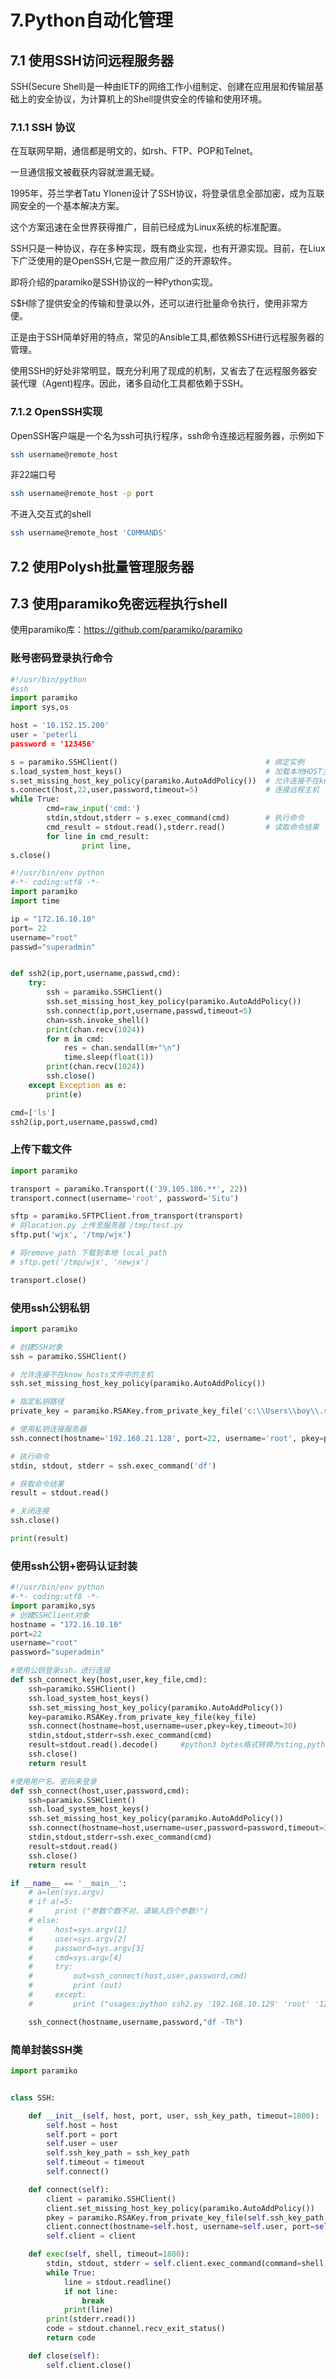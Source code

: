# 7.Python自动化管理


## 7.1 使用SSH访问远程服务器

SSH(Secure Shell)是一种由IETF的网络工作小组制定、创建在应用层和传输层基础上的安全协议，为计算机上的Shell提供安全的传输和使用环境。


### 7.1.1 SSH 协议

在互联网早期，通信都是明文的，如rsh、FTP、POP和Telnet。

一旦通信报文被截获内容就泄漏无疑。

1995年，芬兰学者Tatu Ylonen设计了SSH协议，将登录信息全部加密，成为互联网安全的一个基本解决方案。

这个方案迅速在全世界获得推广，目前已经成为Linux系统的标准配置。


SSH只是一种协议，存在多种实现，既有商业实现，也有开源实现。目前，在Liux下广泛使用的是OpenSSH,它是一款应用广泛的开源软件。

即将介绍的paramiko是SSH协议的一种Python实现。


S$H除了提供安全的传输和登录以外，还可以进行批量命令执行，使用非常方便。

正是由于SSH简单好用的特点，常见的Ansible工具,都依赖SSH进行远程服务器的管理。


使用SSH的好处非常明显，既充分利用了现成的机制，又省去了在远程服务器安装代理（Agent)程序。因此，诸多自动化工具都依赖于SSH。



### 7.1.2 OpenSSH实现

OpenSSH客户端是一个名为ssh可执行程序，ssh命令连接远程服务器，示例如下
```sh
ssh username@remote_host
```

非22端口号

```sh
ssh username@remote_host -p port
```


不进入交互式的shell

```sh
ssh username@remote_host 'COMMANDS'
```

## 7.2 使用Polysh批量管理服务器









## 7.3 使用paramiko免密远程执行shell

使用paramiko库：https://github.com/paramiko/paramiko


### 账号密码登录执行命令

```python
#!/usr/bin/python
#ssh
import paramiko
import sys,os

host = '10.152.15.200'
user = 'peterli
password = '123456'

s = paramiko.SSHClient()                                 # 绑定实例
s.load_system_host_keys()                                # 加载本地HOST主机文件
s.set_missing_host_key_policy(paramiko.AutoAddPolicy())  # 允许连接不在know_hosts文件中的主机
s.connect(host,22,user,password,timeout=5)               # 连接远程主机
while True:
        cmd=raw_input('cmd:')
        stdin,stdout,stderr = s.exec_command(cmd)        # 执行命令
        cmd_result = stdout.read(),stderr.read()         # 读取命令结果
        for line in cmd_result:
                print line,
s.close()
```


```python
#!/usr/bin/env python
#-*- coding:utf8 -*-
import paramiko
import time

ip = "172.16.10.10"
port= 22
username="root"
passwd="superadmin"


def ssh2(ip,port,username,passwd,cmd):
    try:
        ssh = paramiko.SSHClient()
        ssh.set_missing_host_key_policy(paramiko.AutoAddPolicy())
        ssh.connect(ip,port,username,passwd,timeout=5)
        chan=ssh.invoke_shell()
        print(chan.recv(1024))
        for m in cmd:
            res = chan.sendall(m+"\n")
            time.sleep(float(1))
        print(chan.recv(1024))
        ssh.close()
    except Exception as e:
        print(e)

cmd=['ls']
ssh2(ip,port,username,passwd,cmd)
```


### 上传下载文件

```python
import paramiko

transport = paramiko.Transport(('39.105.186.**', 22))
transport.connect(username='root', password='Situ')

sftp = paramiko.SFTPClient.from_transport(transport)
# 将location.py 上传至服务器 /tmp/test.py
sftp.put('wjx', '/tmp/wjx')

# 将remove_path 下载到本地 local_path
# sftp.get('/tmp/wjx', 'newjx')

transport.close()
```


### 使用ssh公钥私钥

```python
import paramiko

# 创建SSH对象
ssh = paramiko.SSHClient()

# 允许连接不在know_hosts文件中的主机
ssh.set_missing_host_key_policy(paramiko.AutoAddPolicy())

# 指定私钥路径
private_key = paramiko.RSAKey.from_private_key_file('c:\\Users\\boy\\.ssh\\id_rsa')

# 使用私钥连接服务器
ssh.connect(hostname='192.168.21.128', port=22, username='root', pkey=private_key)

# 执行命令
stdin, stdout, stderr = ssh.exec_command('df')

# 获取命令结果
result = stdout.read()

# 关闭连接
ssh.close()

print(result)
```



### 使用ssh公钥+密码认证封装

```python
#!/usr/bin/env python
#-*- coding:utf8 -*-
import paramiko,sys
# 创建SSHClient对象
hostname = "172.16.10.10"
port=22
username="root"
password="superadmin"

#使用公钥登录ssh，进行连接
def ssh_connect_key(host,user,key_file,cmd):
    ssh=paramiko.SSHClient()
    ssh.load_system_host_keys()
    ssh.set_missing_host_key_policy(paramiko.AutoAddPolicy())
    key=paramiko.RSAKey.from_private_key_file(key_file)
    ssh.connect(hostname=host,username=user,pkey=key,timeout=30)
    stdin,stdout,stderr=ssh.exec_command(cmd)
    result=stdout.read().decode()     #python3 bytes格式转换为sting,python2无需decode,result=str(stdout.read(),'utf8)
    ssh.close()
    return result

#使用用户名、密码来登录
def ssh_connect(host,user,password,cmd):
    ssh=paramiko.SSHClient()
    ssh.load_system_host_keys()
    ssh.set_missing_host_key_policy(paramiko.AutoAddPolicy())
    ssh.connect(hostname=host,username=user,password=password,timeout=30)
    stdin,stdout,stderr=ssh.exec_command(cmd)
    result=stdout.read()
    ssh.close()
    return result

if __name__ == '__main__':
    # a=len(sys.argv)
    # if a!=5:
    #     print ("参数个数不对，请输入四个参数!")
    # else:
    #     host=sys.argv[1]
    #     user=sys.argv[2]
    #     password=sys.argv[3]
    #     cmd=sys.argv[4]
    #     try:
    #         out=ssh_connect(host,user,password,cmd)
    #         print (out)
    #     except:
    #         print ("usages:python ssh2.py '192.168.10.129' 'root' '123456' 'ls /root'")

    ssh_connect(hostname,username,password,"df -Th")
```



### 简单封装SSH类

```python
import paramiko


class SSH:

    def __init__(self, host, port, user, ssh_key_path, timeout=1800):
        self.host = host
        self.port = port
        self.user = user
        self.ssh_key_path = ssh_key_path
        self.timeout = timeout
        self.connect()

    def connect(self):
        client = paramiko.SSHClient()
        client.set_missing_host_key_policy(paramiko.AutoAddPolicy())
        pkey = paramiko.RSAKey.from_private_key_file(self.ssh_key_path)
        client.connect(hostname=self.host, username=self.user, port=self.port, pkey=pkey, timeout=self.timeout)
        self.client = client

    def exec(self, shell, timeout=1800):
        stdin, stdout, stderr = self.client.exec_command(command=shell, bufsize=1, timeout=timeout)
        while True:
            line = stdout.readline()
            if not line:
                break
            print(line)
        print(stderr.read())
        code = stdout.channel.recv_exit_status()
        return code

    def close(self):
        self.client.close()
```